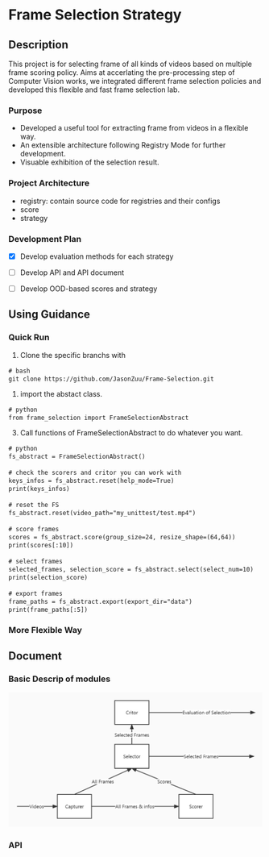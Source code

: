 # Frame Selection Strategy

## Description
This project is for selecting frame of all kinds of videos based on multiple frame scoring policy. Aims at accerlating the pre-processing step of Computer Vision works, we integrated different frame selection policies and developed this flexible and fast frame selection lab.

### Purpose
+ Developed a useful tool for extracting frame from videos in a flexible way.
+ An extensible architecture following Registry Mode for further development.
+ Visuable exhibition of the selection result.

### Project Architecture
+ registry: contain source code for registries and their configs
+ score
+ strategy

### Development Plan
- [x] Develop evaluation methods for each strategy
- [ ] Develop API and API document
- [ ] Develop OOD-based scores and strategy


## Using Guidance
### Quick Run

1.  Clone the specific branchs with
```
# bash
git clone https://github.com/JasonZuu/Frame-Selection.git
```
1. import the abstact class.
```
# python
from frame_selection import FrameSelectionAbstract
```
3. Call functions of FrameSelectionAbstract to do whatever you want. 
```
# python
fs_abstract = FrameSelectionAbstract()

# check the scorers and critor you can work with
keys_infos = fs_abstract.reset(help_mode=True)
print(keys_infos)

# reset the FS
fs_abstract.reset(video_path="my_unittest/test.mp4")

# score frames
scores = fs_abstract.score(group_size=24, resize_shape=(64,64))
print(scores[:10])

# select frames
selected_frames, selection_score = fs_abstract.select(select_num=10)
print(selection_score)

# export frames
frame_paths = fs_abstract.export(export_dir="data")
print(frame_paths[:5])
```

### More Flexible Way


## Document
### Basic Descrip of modules
![Relationship between different modules](img/fs_modules.jpg)


### API





